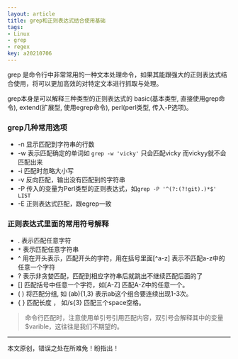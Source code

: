```yaml
---
layout: article
title: grep和正则表达式结合使用基础
tags: 
- Linux
- grep
- regex
key: a20210706
---
```


grep 是命令行中非常常用的一种文本处理命令，如果其能跟强大的正则表达式结合使用，将可以更加高效的对特定文本进行抓取与处理。

<!--more-->

grep本身是可以解释三种类型的正则表达式的 basic(基本类型, 直接使用grep命令),  extend(扩展型, 使用egrep命令), perl(perl类型, 传入-P选项)。

### grep几种常用选项
* -n 显示匹配到字符串的行数
* -w 表示匹配确定的单词如  `grep -w 'vicky'` 只会匹配vicky 而vickyy就不会匹配出来
* -i  匹配时忽略大小写
* -v 反向匹配，输出没有匹配到的字符串
* -P  传入的变量为Perl类型的正则表达式，如`grep -P '^(?:(?!git).)*$' LIST`
* -E 正则表达式匹配，跟egrep一致

### 正则表达式里面的常用符号解释
* .  表示匹配任意字符
* `*` 表示匹配任意字符串
* ^ 用在开头表示，匹配开头的字符，用在括号里面[^a-z] 表示不匹配a-z中的任意一个字符
* ? 表示非贪婪匹配，匹配到相应字符串后就跳出不继续匹配后面的了
* [] 匹配括号中任意一个字符，如[A-Z] 匹配A-Z中的任意一个。
* ( ) 将匹配分组, 如 (ab){1,3} 表示ab这个组合要连续出现1-3次。
* { } 匹配长度 ， 如/s{3} 匹配三个space空格。

> 命令行匹配时，注意使用单引号引用匹配内容，双引号会解释其中的变量$varible，这往往是我们不期望的。

---
本文原创，错误之处在所难免！盼指出！
